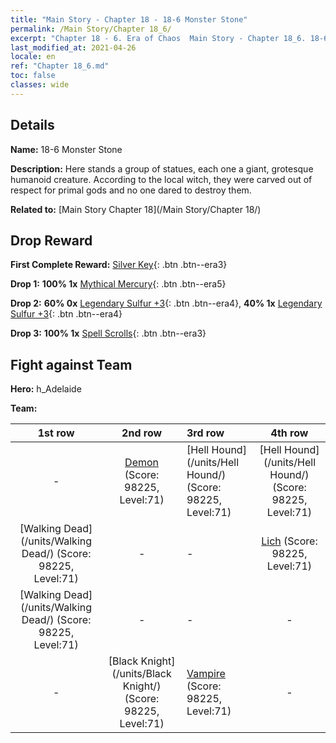 ```yaml
---
title: "Main Story - Chapter 18 - 18-6 Monster Stone"
permalink: /Main Story/Chapter 18_6/
excerpt: "Chapter 18 - 6. Era of Chaos  Main Story - Chapter 18_6. 18-6 Monster Stone"
last_modified_at: 2021-04-26
locale: en
ref: "Chapter 18_6.md"
toc: false
classes: wide
---
```


## Details

 **Name:** 18-6 Monster Stone

 **Description:** Here stands a group of statues, each one a giant, grotesque humanoid creature. According to the local witch, they were carved out of respect for primal gods and no one dared to destroy them.

 **Related to:** [Main Story Chapter 18](/Main Story/Chapter 18/)

## Drop Reward

 **First Complete Reward:** [Silver Key](/Items/con_693/){: .btn .btn--era3}

 **Drop 1:** **100% 1x** [Mythical Mercury](/Items/mat_63/){: .btn .btn--era5}

 **Drop 2:** **60% 0x** [Legendary Sulfur +3](/Items/mat_57/){: .btn .btn--era4}, **40% 1x** [Legendary Sulfur +3](/Items/mat_57/){: .btn .btn--era4}

 **Drop 3:** **100% 1x** [Spell Scrolls](/Items/con_694/){: .btn .btn--era3}


## Fight against Team
 **Hero:** h_Adelaide

 **Team:**


  | 1st row | 2nd row | 3rd row | 4th row |
  |:----:|:----:|:----|:----:|
  | - | [Demon](/units/Demon/) (Score: 98225, Level:71)  | [Hell Hound](/units/Hell Hound/) (Score: 98225, Level:71)  | [Hell Hound](/units/Hell Hound/) (Score: 98225, Level:71)  |
  | [Walking Dead](/units/Walking Dead/) (Score: 98225, Level:71)  | - | - | [Lich](/units/Lich/) (Score: 98225, Level:71)  |
  | [Walking Dead](/units/Walking Dead/) (Score: 98225, Level:71)  | - | - | - |
  | - | [Black Knight](/units/Black Knight/) (Score: 98225, Level:71)  | [Vampire](/units/Vampire/) (Score: 98225, Level:71)  | - |


